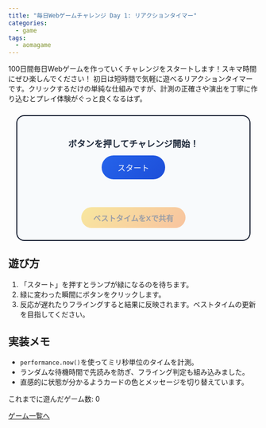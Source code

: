```yaml
---
title: "毎日Webゲームチャレンジ Day 1: リアクションタイマー"
categories:
  - game
tags:
  - aomagame
---
```


100日間毎日Webゲームを作っていくチャレンジをスタートします！スキマ時間にぜひ楽しんでください！
初日は短時間で気軽に遊べるリアクションタイマーです。クリックするだけの単純な仕組みですが、計測の正確さや演出を丁寧に作り込むとプレイ体験がぐっと良くなるはず。

<style>
#reaction-timer-game {
  border: 2px solid #0f172a;
  border-radius: 16px;
  padding: 24px;
  background: #f8fafc;
  max-width: 420px;
  margin: 24px auto;
  text-align: center;
  transition: box-shadow 0.3s ease, transform 0.2s ease;
}
#reaction-timer-game.go {
  box-shadow: 0 0 25px rgba(34, 197, 94, 0.55);
  transform: scale(1.02);
}
#reaction-timer-game .game-status {
  font-size: 1.1rem;
  margin-bottom: 12px;
  font-weight: bold;
  color: #1e293b;
}
#reaction-timer-game .game-button {
  background: linear-gradient(135deg, #2563eb, #1d4ed8);
  color: #fff;
  border: none;
  border-radius: 9999px;
  padding: 12px 32px;
  font-size: 1rem;
  cursor: pointer;
  transition: opacity 0.2s ease, transform 0.2s ease;
}
#reaction-timer-game .game-button:hover {
  opacity: 0.9;
}
#reaction-timer-game .game-button:active {
  transform: scale(0.98);
}
#reaction-timer-game .game-result {
  margin-top: 16px;
  min-height: 24px;
  color: #334155;
}
#reaction-timer-game .game-history {
  margin-top: 8px;
  font-size: 0.9rem;
  color: #64748b;
}
#reaction-timer-game .actions {
  margin-top: 16px;
  display: flex;
  justify-content: center;
}
#reaction-timer-game .share-button {
  border: none;
  border-radius: 9999px;
  padding: 10px 24px;
  font-size: 0.95rem;
  font-weight: 700;
  color: #0f172a;
  background: linear-gradient(135deg, #facc15, #f97316);
  cursor: pointer;
  box-shadow: 0 10px 18px rgba(249, 115, 22, 0.28);
  transition: transform 0.15s ease, box-shadow 0.15s ease, opacity 0.15s ease;
}
#reaction-timer-game .share-button:hover:not(:disabled) {
  transform: translateY(-1px);
  box-shadow: 0 14px 26px rgba(249, 115, 22, 0.38);
}
#reaction-timer-game .share-button:disabled {
  opacity: 0.4;
  cursor: not-allowed;
  box-shadow: none;
}
</style>

<div id="reaction-timer-game">
  <p class="game-status">ボタンを押してチャレンジ開始！</p>
  <button type="button" class="game-button">スタート</button>
  <p class="game-result"></p>
  <div class="actions">
    <button type="button" class="share-button" disabled>ベストタイムをXで共有</button>
  </div>
</div>

<script>
(() => {
  const root = document.getElementById('reaction-timer-game');
  if (!root) {
    return;
  }

  const statusEl = root.querySelector('.game-status');
  const button = root.querySelector('.game-button');
  const resultEl = root.querySelector('.game-result');
  const shareButton = root.querySelector('.share-button');
  const getPlayCountEl = () => document.querySelector('[data-aomagame-play-count]');
  const historyEl = document.createElement('p');
  historyEl.className = 'game-history';
  historyEl.textContent = 'ベストタイム: -- ms | 平均: -- ms (0回)';
  root.appendChild(historyEl);

  const storageKey = 'aomagame:best:reaction-timer';
  const playedKey = 'aomagame:played:reaction-timer';

  let state = 'idle';
  let timeoutId = null;
  let startTime = 0;
  let best = null;
  let storageAvailable = false;

  const updatePlayCount = () => {
    const counterEl = getPlayCountEl();
    if (!counterEl) {
      return;
    }
    try {
      let total = 0;
      for (let i = 0; i < localStorage.length; i += 1) {
        const key = localStorage.key(i);
        if (typeof key !== 'string' || !key.startsWith('aomagame:played:')) {
          continue;
        }
        const value = Number.parseInt(localStorage.getItem(key) ?? '0', 10);
        if (!Number.isNaN(value) && value > 0) {
          total += 1;
        }
      }
      counterEl.textContent = total;
    } catch (error) {
      counterEl.textContent = '0';
    }
  };

  const markPlayed = () => {
    if (!storageAvailable) {
      return;
    }
    try {
      const current = Number.parseInt(localStorage.getItem(playedKey) ?? '0', 10);
      const next = Number.isNaN(current) ? 1 : current + 1;
      localStorage.setItem(playedKey, String(next));
    } catch (error) {
      return;
    }
    updatePlayCount();
  };

  const records = [];

  const updateHistory = () => {
    const bestText = best !== null ? `${best.toFixed(0)} ms` : '-- ms';
    if (shareButton) {
      shareButton.disabled = best === null;
    }
    if (records.length === 0) {
      historyEl.textContent = `ベストタイム: ${bestText} | 平均: -- ms (0回)`;
      return;
    }
    const average = records.reduce((sum, value) => sum + value, 0) / records.length;
    historyEl.textContent = `ベストタイム: ${best.toFixed(0)} ms | 平均: ${average.toFixed(0)} ms (${records.length}回)`;
  };

  const detectStorage = () => {
    try {
      const testKey = `${storageKey}-test`;
      localStorage.setItem(testKey, '1');
      localStorage.removeItem(testKey);
      storageAvailable = true;
    } catch (error) {
      storageAvailable = false;
    }
  };

  const loadBest = () => {
    if (!storageAvailable) {
      return;
    }
    const stored = localStorage.getItem(storageKey);
    if (!stored) {
      return;
    }
    const value = Number.parseFloat(stored);
    if (!Number.isNaN(value) && value > 0) {
      best = value;
    }
  };

  const saveBest = () => {
    if (!storageAvailable || best === null) {
      return;
    }
    localStorage.setItem(storageKey, String(best));
  };

  const openShareWindow = () => {
    if (best === null) {
      return;
    }
    const text = `リアクションタイマーでベスト ${best.toFixed(0)} ms を記録！ #aomagame`;
    const shareUrl = new URL('https://twitter.com/intent/tweet');
    shareUrl.searchParams.set('text', text);
    shareUrl.searchParams.set('url', window.location.href);
    window.open(shareUrl.toString(), '_blank', 'noopener');
  };

  const setStatus = (message) => {
    statusEl.textContent = message;
  };

  const startRound = () => {
    state = 'armed';
    setStatus('ランプが緑になるまで待ってください…');
    resultEl.textContent = '';
    button.textContent = '待機中…';
    root.classList.remove('go');
    const delay = 1200 + Math.random() * 2500;
    timeoutId = window.setTimeout(() => {
      state = 'go';
      startTime = performance.now();
      root.classList.add('go');
      setStatus('今だ！ 緑に光っている間にクリック');
      button.textContent = '今すぐクリック！';
    }, delay);
  };

  const resetRound = (message) => {
    setStatus(message);
    button.textContent = 'もう一度';
    state = 'idle';
    timeoutId = null;
    root.classList.remove('go');
  };

  button.addEventListener('click', () => {
    if (state === 'idle') {
      markPlayed();
      startRound();
      return;
    }

    if (state === 'armed') {
      if (timeoutId) {
        clearTimeout(timeoutId);
        timeoutId = null;
      }
      resultEl.textContent = 'フライングでした…落ち着いてもう一度。';
      resetRound('ボタンを押すと再スタート');
      return;
    }

    if (state === 'go') {
      const reaction = performance.now() - startTime;
      records.push(reaction);
      const improved = best === null || reaction < best;
      if (improved) {
        best = reaction;
        saveBest();
      }
      resultEl.textContent = `今回の記録: ${reaction.toFixed(0)} ms`;
      resetRound('ナイス！ 連続で挑戦してみてください');
      updateHistory();
    }
  });

  if (shareButton) {
    shareButton.addEventListener('click', (event) => {
      event.preventDefault();
      if (best === null) {
        return;
      }
      openShareWindow();
    });
  }

  detectStorage();
  loadBest();
  if (document.readyState === 'loading') {
    document.addEventListener('DOMContentLoaded', updatePlayCount, { once: true });
  } else {
    updatePlayCount();
  }
  updateHistory();
})();
</script>

## 遊び方
1. 「スタート」を押すとランプが緑になるのを待ちます。
2. 緑に変わった瞬間にボタンをクリックします。
3. 反応が遅れたりフライングすると結果に反映されます。ベストタイムの更新を目指してください。

## 実装メモ
- `performance.now()`を使ってミリ秒単位のタイムを計測。
- ランダムな待機時間で先読みを防ぎ、フライング判定も組み込みました。
- 直感的に状態が分かるようカードの色とメッセージを切り替えています。


<p class="game-progress">これまでに遊んだゲーム数: <span data-aomagame-play-count>0</span></p>
<p class="game-link"><a href="{{ "/tags/#aomagame" | relative_url }}">ゲーム一覧へ</a></p>
